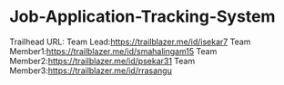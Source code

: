 # Job-Application-Tracking-System
Trailhead URL:
Team Lead:https://trailblazer.me/id/isekar7 
Team Member1:https://trailblazer.me/id/smahalingam15 
Team Member2:https://trailblazer.me/id/psekar31 
Team Member3:https://trailblazer.me/id/rrasangu 
